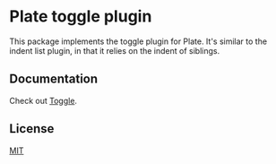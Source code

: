 # Plate toggle plugin

This package implements the toggle plugin for Plate.
It's similar to the indent list plugin, in that it relies on the indent of siblings.

## Documentation

Check out [Toggle](https://platejs.org/docs/toggle).

## License

[MIT](../../LICENSE)
